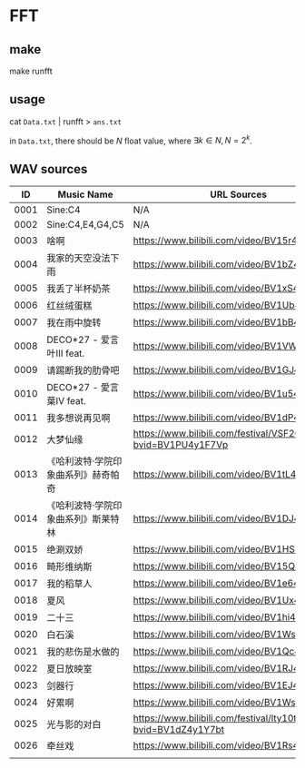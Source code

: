 # FFT

## make
make runfft

## usage

cat `Data.txt` | runfft > `ans.txt`

in `Data.txt`, there should be $N$ float value, where $\exists k \in N, N = 2^k$.

## WAV sources

| ID   | Music Name                          | URL Sources                                                  |
| ---- | ----------------------------------- | ------------------------------------------------------------ |
| 0001 | Sine:C4                             | N/A                                                          |
| 0002 | Sine:C4,E4,G4,C5                    | N/A                                                          |
| 0003 | 啥啊                                | https://www.bilibili.com/video/BV15r4y1E72p/                 |
| 0004 | 我家的天空没法下雨                  | https://www.bilibili.com/video/BV1bZ4y1U7ah/                 |
| 0005 | 我丢了半杯奶茶                      | https://www.bilibili.com/video/BV1xS4y1G7az/                 |
| 0006 | 红丝绒蛋糕                          | https://www.bilibili.com/video/BV1Ub4y1q7Cv/                 |
| 0007 | 我在雨中旋转                        | https://www.bilibili.com/video/BV1bB4y1c7X4/                 |
| 0008 | DECO*27 - 爱言叶Ⅲ feat.             | https://www.bilibili.com/video/BV1VW41127aW/                 |
| 0009 | 请踢断我的肋骨吧                    | https://www.bilibili.com/video/BV1GJ411J7wG/                 |
| 0010 | DECO*27 - 愛言葉Ⅳ feat.             | https://www.bilibili.com/video/BV1u54y1f7mY/                 |
| 0011 | 我多想说再见啊                      | https://www.bilibili.com/video/BV1dP4y1T7TU/                 |
| 0012 | 大梦仙缘                            | https://www.bilibili.com/festival/VSF2022live?bvid=BV1PU4y1F7Vp |
| 0013 | 《哈利波特·学院印象曲系列》赫奇帕奇 | https://www.bilibili.com/video/BV1tL4y1Y7iF/                 |
| 0014 | 《哈利波特·学院印象曲系列》斯莱特林 | https://www.bilibili.com/video/BV1DJ411w7Qw/                 |
| 0015 | 绝涮双娇                            | https://www.bilibili.com/video/BV1HS4y1y7nL/                 |
| 0016 | 畸形维纳斯                          | https://www.bilibili.com/video/BV15Q4y1m7uq/                 |
| 0017 | 我的稻草人                          | https://www.bilibili.com/video/BV1e64y1s7Cg/                 |
| 0018 | 夏风                                | https://www.bilibili.com/video/BV1Ux411F7Nh/                 |
| 0019 | 二十三                              | https://www.bilibili.com/video/BV1hi4y1j7e2/                 |
| 0020 | 白石溪                              | https://www.bilibili.com/video/BV1Ws411X7BJ/                 |
| 0021 | 我的悲伤是水做的                    | https://www.bilibili.com/video/BV1Qc411h7Ys/                 |
| 0022 | 夏日放映室                          | https://www.bilibili.com/video/BV1RJ411x7uQ/                 |
| 0023 | 剑器行                              | https://www.bilibili.com/video/BV1EJ411k7gu/                 |
| 0024 | 好累啊                              | https://www.bilibili.com/video/BV1Ws41137Yk/                 |
| 0025 | 光与影的对白                        | https://www.bilibili.com/festival/lty10th?bvid=BV1dZ4y1Y7bt  |
| 0026 | 牵丝戏                              | https://www.bilibili.com/video/BV1Rs411D79b/                 |
|      |                                     |                                                              |
